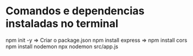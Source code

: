 # Comandos e dependencias instaladas no terminal 

npm init -y            =>    Criar o package.json
npm install express    => 
npm install cors
npm install nodemon
npx nodemon src/app.js 